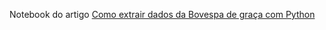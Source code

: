 Notebook do artigo [Como extrair dados da Bovespa de graça com Python](https://medium.com/@rodrigobercinimartins/como-extrair-dados-da-bovespa-de-graca-com-python-14a03454a720)
